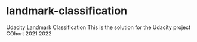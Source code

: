 # landmark-classification
Udacity Landmark Classification
This is the solution for the Udacity project COhort 2021 2022
